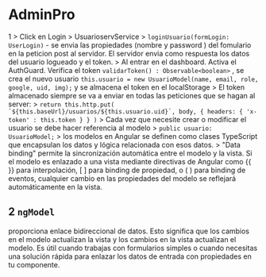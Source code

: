 # AdminPro

1  > Click en Login
    > UsuarioservService > ``loginUsuario(formLogin: UserLogin)`` - se envia las propiedades (nombre y password ) del fomulario en la peticion post al servidor. El servidor envia como respuesta los datos del usuario logueado y el token.
    > Al entrar en el dashboard. Activa el AuthGuard. Verifica el token ``validarToken() : Observable<boolean>`` , se crea el nuevo usuario ``this.usuario = new UsuarioModel(name, email, role, google, uid, img);`` y se almacena el token en el localStorage
    > El token almacenado siempre se va a enviar en todas las peticiones que se hagan al server:
        > ``return this.http.put( `${this.baseUrl}/usuarios/${this.usuario.uid}`, body, {
      headers: {
        'x-token' : this.token
      } } )``
    > Cada vez que necesite crear o modificar el usuario se debe hacer referencia al modelo
        > `public usuario: UsuarioModel;`
        > los modelos en Angular se definen como clases TypeScript que encapsulan los datos y lógica relacionada con esos datos.
        > "Data binding" permite la sincronización automática entre el modelo y la vista. Si el modelo es enlazado a una vista mediante directivas de Angular como {{ }} para interpolación, [ ] para binding de propiedad, o ( ) para binding de eventos, cualquier cambio en las propiedades del modelo se reflejará automáticamente en la vista.

## 2 ``ngModel``
 proporciona enlace bidireccional de datos. Esto significa que los cambios en el modelo actualizan la vista y los cambios en la vista actualizan el modelo. Es útil cuando trabajas con formularios simples o cuando necesitas una solución rápida para enlazar los datos de entrada con propiedades en tu componente.